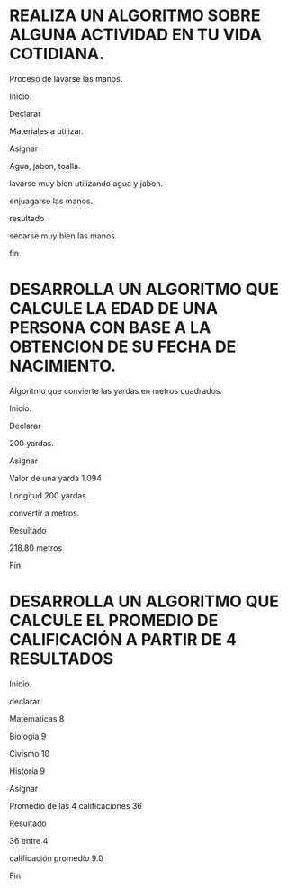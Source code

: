 # REALIZA UN ALGORITMO SOBRE ALGUNA ACTIVIDAD EN TU VIDA COTIDIANA.
Proceso de lavarse las manos.

Inicio.

Declarar

Materiales a utilizar.

Asignar

Agua, jabon, toalla.

lavarse muy bien utilizando agua y jabon.

enjuagarse las manos.

resultado

secarse muy bien las manos.

fin.

# DESARROLLA UN ALGORITMO QUE CALCULE LA EDAD DE UNA PERSONA CON BASE A LA OBTENCION DE SU FECHA DE NACIMIENTO.
Algoritmo que convierte las yardas en metros cuadrados.

Inicio.

Declarar

200 yardas.

Asignar

Valor de una yarda 1.094

Longitud 200 yardas.

convertir a metros.

Resultado

218.80 metros

Fin
# DESARROLLA UN ALGORITMO QUE CALCULE EL PROMEDIO DE CALIFICACIÓN A PARTIR DE 4 RESULTADOS

Inicio.

declarar.

Matematicas 8

Biologia 9

Civismo 10

Historia 9

Asignar

Promedio de las 4 calificaciones 36

Resultado

36 entre 4

calificación promedio 9.0

Fin




